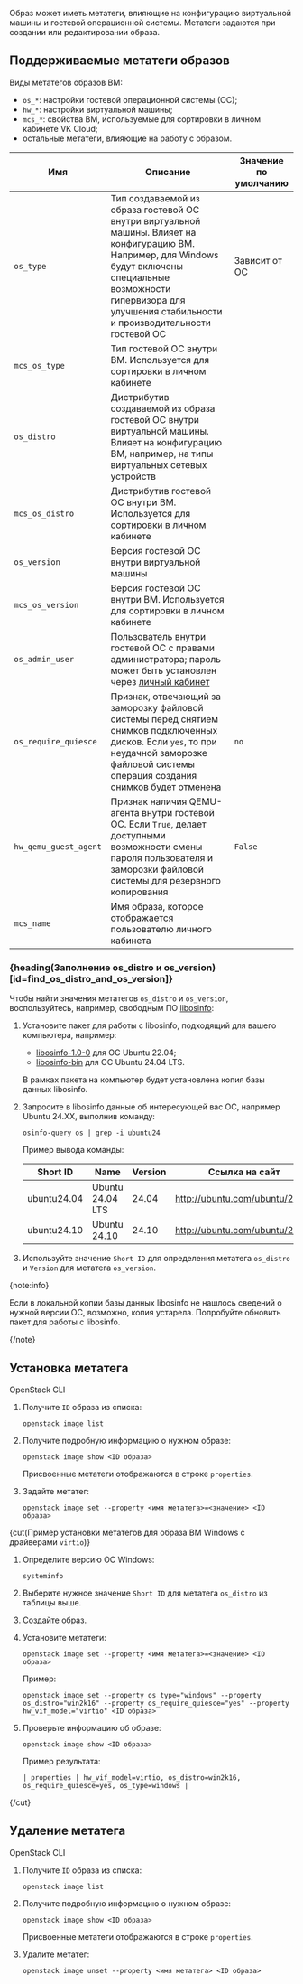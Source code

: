 Образ может иметь метатеги, влияющие на конфигурацию виртуальной машины и гостевой операционной системы. Метатеги задаются при создании или редактировании образа.

## Поддерживаемые метатеги образов

Виды метатегов образов ВМ:

- `os_*`: настройки гостевой операционной системы (ОС);
- `hw_*`: настройки виртуальной машины;
- `mcs_*`: свойства ВМ, используемые для сортировки в личном кабинете VK Cloud;
- остальные метатеги, влияющие на работу с образом.

| Имя | Описание | Значение по умолчанию |
| --- | -------- | --- |
| `os_type` | Тип создаваемой из образа гостевой ОС внутри виртуальной машины. Влияет на конфигурацию ВМ. Например, для Windows будут включены специальные возможности гипервизора для улучшения стабильности и производительности гостевой ОС | Зависит от ОС |
| `mcs_os_type` | Тип гостевой ОС внутри ВМ. Используется для сортировки в личном кабинете | |
| `os_distro` | Дистрибутив создаваемой из образа гостевой ОС внутри виртуальной машины. Влияет на конфигурацию ВМ, например, на типы виртуальных сетевых устройств | |
| `mcs_os_distro` | Дистрибутив гостевой ОС внутри ВМ. Используется для сортировки в личном кабинете | |
| `os_version` | Версия гостевой ОС внутри виртуальной машины | |
| `mcs_os_version` | Версия гостевой ОС внутри ВМ. Используется для сортировки в личном кабинете | |
| `os_admin_user` | Пользователь внутри гостевой ОС с правами администратора; пароль может быть установлен через [личный кабинет](../../vm/vm-manage#password) | |
| `os_require_quiesce` | Признак, отвечающий за заморозку файловой системы перед снятием снимков подключенных дисков. Если `yes`, то при неудачной заморозке файловой системы операция создания снимков будет отменена | `no` |
| `hw_qemu_guest_agent` | Признак наличия QEMU-агента внутри гостевой ОС. Если `True`, делает доступными возможности смены пароля пользователя и заморозки файловой системы для резервного копирования | `False` |
| `mcs_name` | Имя образа, которое отображается пользователю личного кабинета | |

### {heading(Заполнение os_distro и os_version)[id=find_os_distro_and_os_version]}

Чтобы найти значения метатегов `os_distro` и `os_version`, воспользуйтесь, например, свободным ПО [libosinfo](https://libosinfo.org):

   1. Установите пакет для работы с libosinfo, подходящий для вашего компьютера, например:

      - [libosinfo-1.0-0](https://installati.one/install-libosinfo-1.0-0-ubuntu-22-04/) для ОС Ubuntu 22.04;
      - [libosinfo-bin](https://linux-packages.com/ubuntu-24-04/package/libosinfo-bin) для ОС Ubuntu 24.04 LTS.

      В рамках пакета на компьютер будет установлена копия базы данных libosinfo.

   1. Запросите в libosinfo данные об интересующей вас ОС, например Ubuntu 24.XX, выполнив команду:

      ```console
      osinfo-query os | grep -i ubuntu24
      ```

      Пример вывода команды:

      | Short ID | Name | Version | Ссылка на сайт |
      |-|-|-|-|
      | ubuntu24.04 | Ubuntu 24.04 LTS | 24.04 | http://ubuntu.com/ubuntu/24.04 |
      | ubuntu24.10 | Ubuntu 24.10 | 24.10 | http://ubuntu.com/ubuntu/24.10 |

   1. Используйте значение `Short ID` для определения метатега `os_distro` и `Version` для метатега `os_version`.

{note:info}

Если в локальной копии базы данных libosinfo не нашлось сведений о нужной версии ОС, возможно, копия устарела. Попробуйте обновить пакет для работы с libosinfo.

{/note}

## Установка метатега

<tabs>
<tablist>
<tab>OpenStack CLI</tab>
</tablist>
<tabpanel>

1. Получите `ID` образа из списка:

   ```console
   openstack image list
   ```

1. Получите подробную информацию о нужном образе:

   ```console
   openstack image show <ID образа>
   ```

   Присвоенные метатеги отображаются в строке `properties`.

2. Задайте метатег:

   ```console
   openstack image set --property <имя метатега>=<значение> <ID образа>
   ```

</tabpanel>
</tabs>

{cut(Пример установки метатегов для образа ВМ Windows с драйверами `virtio`)}

  1. Определите версию ОС Windows:
  
     ```shell
     systeminfo
     ```
  
  2. Выберите нужное значение `Short ID` для метатега `os_distro` из таблицы выше.
  3. [Создайте](../images-manage) образ.
  4. Установите метатеги:
  
     ```shell
     openstack image set --property <имя метатега>=<значение> <ID образа>
     ```
  
     Пример:
  
     ```shell
     openstack image set --property os_type="windows" --property os_distro="win2k16" --property os_require_quiesce="yes" --property hw_vif_model="virtio" <ID образа>
     ```
  
  5. Проверьте информацию об образе:
  
     ```console
     openstack image show <ID образа>
     ```
  
     Пример результата:
  
     ```shell
     | properties | hw_vif_model=virtio, os_distro=win2k16, os_require_quiesce=yes, os_type=windows |
     ```

{/cut}

## Удаление метатега

<tabs>
<tablist>
<tab>OpenStack CLI</tab>
</tablist>
<tabpanel>

1. Получите `ID` образа из списка:

   ```console
   openstack image list
   ```

1. Получите подробную информацию о нужном образе:

   ```console
   openstack image show <ID образа>
   ```

   Присвоенные метатеги отображаются в строке `properties`.

2. Удалите метатег:

   ```console
   openstack image unset --property <имя метатега> <ID образа>
   ```

</tabpanel>
</tabs>
